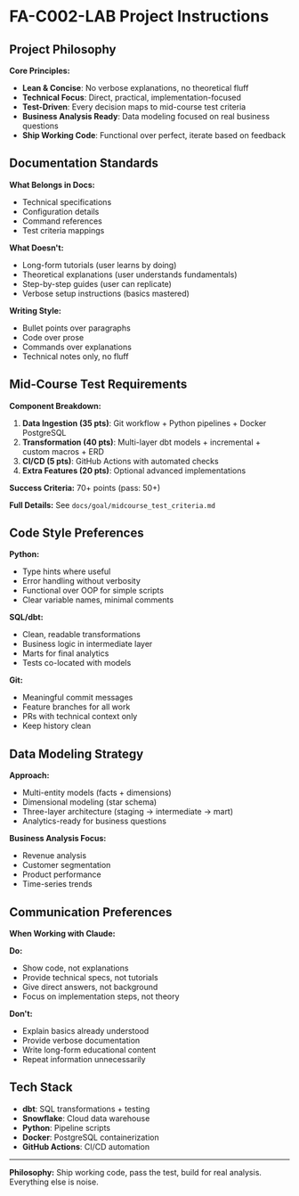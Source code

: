 # FA-C002-LAB Project Instructions

## Project Philosophy

**Core Principles:**

- **Lean & Concise**: No verbose explanations, no theoretical fluff
- **Technical Focus**: Direct, practical, implementation-focused
- **Test-Driven**: Every decision maps to mid-course test criteria
- **Business Analysis Ready**: Data modeling focused on real business questions
- **Ship Working Code**: Functional over perfect, iterate based on feedback

## Documentation Standards

**What Belongs in Docs:**

- Technical specifications
- Configuration details
- Command references
- Test criteria mappings

**What Doesn't:**

- Long-form tutorials (user learns by doing)
- Theoretical explanations (user understands fundamentals)
- Step-by-step guides (user can replicate)
- Verbose setup instructions (basics mastered)

**Writing Style:**

- Bullet points over paragraphs
- Code over prose
- Commands over explanations
- Technical notes only, no fluff

## Mid-Course Test Requirements

**Component Breakdown:**

1. **Data Ingestion (35 pts)**: Git workflow + Python pipelines + Docker PostgreSQL
2. **Transformation (40 pts)**: Multi-layer dbt models + incremental + custom macros + ERD
3. **CI/CD (5 pts)**: GitHub Actions with automated checks
4. **Extra Features (20 pts)**: Optional advanced implementations

**Success Criteria:** 70+ points (pass: 50+)

**Full Details:** See `docs/goal/midcourse_test_criteria.md`

## Code Style Preferences

**Python:**

- Type hints where useful
- Error handling without verbosity
- Functional over OOP for simple scripts
- Clear variable names, minimal comments

**SQL/dbt:**

- Clean, readable transformations
- Business logic in intermediate layer
- Marts for final analytics
- Tests co-located with models

**Git:**

- Meaningful commit messages
- Feature branches for all work
- PRs with technical context only
- Keep history clean

## Data Modeling Strategy

**Approach:**

- Multi-entity models (facts + dimensions)
- Dimensional modeling (star schema)
- Three-layer architecture (staging → intermediate → mart)
- Analytics-ready for business questions

**Business Analysis Focus:**

- Revenue analysis
- Customer segmentation
- Product performance
- Time-series trends

## Communication Preferences

**When Working with Claude:**

**Do:**

- Show code, not explanations
- Provide technical specs, not tutorials
- Give direct answers, not background
- Focus on implementation steps, not theory

**Don't:**

- Explain basics already understood
- Provide verbose documentation
- Write long-form educational content
- Repeat information unnecessarily

## Tech Stack

- **dbt**: SQL transformations + testing
- **Snowflake**: Cloud data warehouse
- **Python**: Pipeline scripts
- **Docker**: PostgreSQL containerization
- **GitHub Actions**: CI/CD automation

---

**Philosophy:** Ship working code, pass the test, build for real analysis. Everything else is noise.
